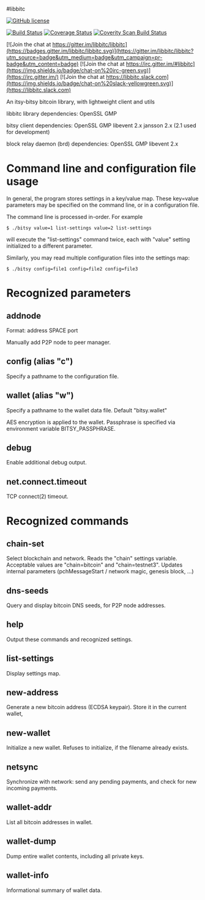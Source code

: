 #libbitc

[![GitHub license](https://img.shields.io/badge/license-MIT-blue.svg)](https://raw.githubusercontent.com/libbitc/libbitc/master/COPYING)

[![Build Status](https://travis-ci.org/libbitc/libbitc.svg?branch=master)](https://travis-ci.org/libbitc/libbitc) [![Coverage Status](https://coveralls.io/repos/github/libbitc/libbitc/badge.svg?branch=master)](https://coveralls.io/github/libbitc/libbitc?branch=master) [![Coverity Scan Build Status](https://scan.coverity.com/projects/8959/badge.svg)](https://scan.coverity.com/projects/libbitc-libbitc)

[![Join the chat at https://gitter.im/libbitc/libbitc](https://badges.gitter.im/libbitc/libbitc.svg)](https://gitter.im/libbitc/libbitc?utm_source=badge&utm_medium=badge&utm_campaign=pr-badge&utm_content=badge) [![Join the chat at https://irc.gitter.im/#libbitc](https://img.shields.io/badge/chat-on%20irc-green.svg)](https://irc.gitter.im/) [![Join the chat at https://libbitc.slack.com](https://img.shields.io/badge/chat-on%20slack-yellowgreen.svg)](https://libbitc.slack.com)

An itsy-bitsy bitcoin library, with lightweight client and utils

libbitc library dependencies:
	OpenSSL
	GMP

bitsy client dependencies:
	OpenSSL
	GMP
	libevent 2.x
	jansson 2.x (2.1 used for development)

block relay daemon (brd) dependencies:
	OpenSSL
	GMP
	libevent 2.x



Command line and configuration file usage
=========================================

In general, the program stores settings in a key/value map.  These key=value
parameters may be specified on the command line, or in a configuration file.

The command line is processed in-order.  For example

`$ ./bitsy value=1 list-settings value=2 list-settings`

will execute the "list-settings" command twice, each with "value" setting
initialized to a different parameter.

Similarly, you may read multiple configuration files into the settings map:

`$ ./bitsy config=file1 config=file2 config=file3`


Recognized parameters
=====================

addnode
------------------
Format: address SPACE port

Manually add P2P node to peer manager.


config (alias "c")
------------------
Specify a pathname to the configuration file.


wallet (alias "w")
------------------
Specify a pathname to the wallet data file.  Default "bitsy.wallet"

AES encryption is applied to the wallet.  Passphrase is specified via
environment variable BITSY_PASSPHRASE.


debug
------------------
Enable additional debug output.

net.connect.timeout
------------------
TCP connect(2) timeout.


Recognized commands
===================

chain-set
---------
Select blockchain and network.  Reads the "chain" settings variable.
Acceptable values are "chain=bitcoin" and "chain=testnet3".  Updates
internal parameters (pchMessageStart / network magic, genesis block, ...)

dns-seeds
---------
Query and display bitcoin DNS seeds, for P2P node addresses.

help
----
Output these commands and recognized settings.

list-settings
-------------
Display settings map.

new-address
-----------
Generate a new bitcoin address (ECDSA keypair).  Store it in the current
wallet, 

new-wallet
----------
Initialize a new wallet.  Refuses to initialize, if the filename already
exists.

netsync
-------
Synchronize with network: send any pending payments, and check for
new incoming payments.

wallet-addr
-----------
List all bitcoin addresses in wallet.

wallet-dump
-----------
Dump entire wallet contents, including all private keys.

wallet-info
-----------
Informational summary of wallet data.

